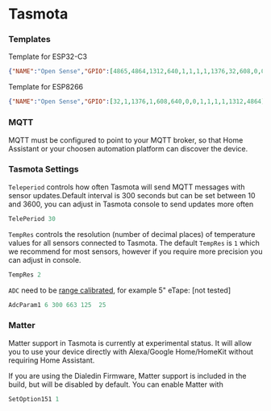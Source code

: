 # Tasmota

### Templates

Template for ESP32-C3
```JSON
{"NAME":"Open Sense","GPIO":[4865,4864,1312,640,1,1,1,1,1376,32,608,0,0,0,0,0,0,0,0,0,3232,3200],"FLAG":0,"BASE":1}
```

Template for ESP8266
```JSON
{"NAME":"Open Sense","GPIO":[32,1,1376,1,608,640,0,0,1,1,1,1,1312,4864],"FLAG":0,"BASE":18}
```
### MQTT

MQTT must be configured to point to your MQTT broker, so that Home Assistant or your choosen automation platform can discover the device.

### Tasmota Settings

`Teleperiod` controls how often Tasmota will send MQTT messages with sensor updates.Default interval is 300 seconds but can be set between 10 and 3600, you can adjust in Tasmota console to send updates more often

```python
TelePeriod 30
```

`TempRes` controls the resolution (number of decimal places) of temperature values for all sensors connected to Tasmota. The default `TempRes` is `1` which we recommend for most sensors, however if you require more precision you can adjust in console.

```python
TempRes 2
```

`ADC` need to be [range calibrated](https://tasmota.github.io/docs/ADC/#commands), for example 5" eTape: [not tested]
```python
AdcParam1 6 300 663 125  25
```

### Matter
Matter support in Tasmota is currently at experimental status. It will allow you to use your device directly with Alexa/Google Home/HomeKit without requiring Home Assistant.

If you are using the Dialedin Firmware, Matter support is included in the build, but will be disabled by default. You can enable Matter with

```python
SetOption151 1
```
